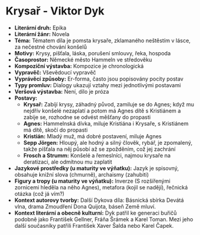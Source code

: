# Krysař - Viktor Dyk
- **Literární druh:** Epika
- **Literární žánr:** Novela
- **Téma:** Tématem díla je pomsta krysaře, zklamaného neštěstím v lásce, za nečestné chování konšelů
- **Motivy:** Krysy, píšťala, láska, porušení smlouvy, řeka, hospoda
- **Časoprostor:** Německé město Hammeln ve středověku
- **Kompoziční výstavba:** Kompozice je chronologická
- **Vypravěč:** Vševědoucí vypravěč
- **Vyprávěcí způsoby:** Er-forma, často jsou popisovány pocity postav
- **Typy promluv:** Dialogy ukazují vztahy mezi jednotlivými postavami
- **Veršová výstavba:** Není, dílo je próza
- **Postavy:**
  - **Krysař:** Zabíjí krysy, záhadný původ, zamiluje se do Agnes; když mu nejdřív konšelé nezaplatí a potom má Agnes dítě s Kristiánem a zabije se, rozhodne se odvést měšťany do propasti
  - **Agnes:** Hammelnská dívka, miluje Kristiána i Krysaře, s Kristiánem má dítě, skočí do propasti
  - **Kristián:** Mladý muž, má dobré postavení, miluje Agnes
  - **Sepp Jörgen:** Hloupý, ale hodný a silný člověk, rybář, je zpomalený, takže píšťala na něj působí až se zpožděním, což jej zachrání
  - **Frosch a Strumm:** Konšelé a řemeslníci, najmou krysaře na deratizaci, ale odmítnou mu zaplatit
- **Jazykové prostředky (u maturity ve výňatku):** Jazyk je spisovný, obsahuje knižní slova (chmurně), archaismy (zahubiti)
- **Figury a tropy (u maturity ve výňatku):** Inverze (S rozšířenými zornicemi hleděla na něho Agnes), metafora (kojil se nadějí), řečnická otázka (což já vím?)
- **Kontext autorovy tvorby:** Další Dykova díla: Básnická sbírka Devátá vlna, drama Zmoudření Dona Quijota, báseň Země mluví. 
- **Kontext literární a obecně kulturní:** Dyk patřil ke generaci buřičů podobně jako František Gellner, Fráňa Šrámek a Karel Toman. Mezi jeho další současníky patřili František Xaver Šalda nebo Karel Čapek.
